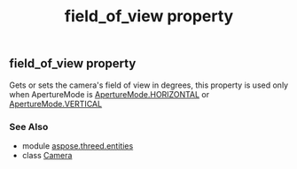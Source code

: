 ﻿---
title: field_of_view property
second_title: Aspose.3D for Python via .NET API References
description: 
type: docs
weight: 160
url: /python-net/aspose.threed.entities/camera/field_of_view/
is_root: false
---

## field_of_view property


Gets or sets the camera's field of view in degrees, this property is used only when ApertureMode is [ApertureMode.HORIZONTAL](/3d/python-net/aspose.threed.entities/aperturemode#HORIZONTAL) or [ApertureMode.VERTICAL](/3d/python-net/aspose.threed.entities/aperturemode#VERTICAL)

### See Also
* module [aspose.threed.entities](../../)
* class [Camera](/3d/python-net/aspose.threed.entities/camera)

